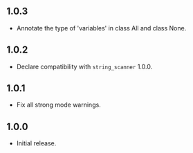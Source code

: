 ## 1.0.3

* Annotate the type of 'variables' in class All and class None.

## 1.0.2

* Declare compatibility with `string_scanner` 1.0.0.

## 1.0.1

* Fix all strong mode warnings.

## 1.0.0

* Initial release.
